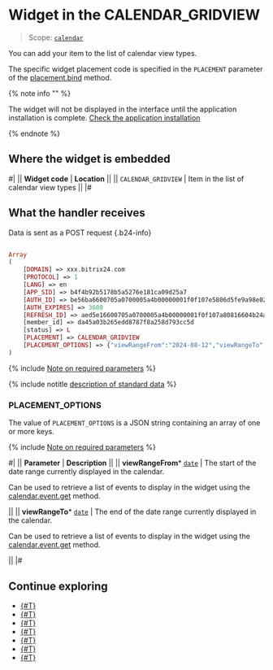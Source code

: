 # Widget in the CALENDAR_GRIDVIEW

> Scope: [`calendar`](../scopes/permissions.md)

You can add your item to the list of calendar view types.

The specific widget placement code is specified in the `PLACEMENT` parameter of the [placement.bind](./placement-bind.md) method.

{% note info "" %}

The widget will not be displayed in the interface until the application installation is complete. [Check the application installation](../../settings/app-installation/installation-finish.md)

{% endnote %}

## Where the widget is embedded

#|
|| **Widget code** | **Location** ||
|| `CALENDAR_GRIDVIEW` | Item in the list of calendar view types ||
|#

## What the handler receives

Data is sent as a POST request {.b24-info}

```php

Array
(
    [DOMAIN] => xxx.bitrix24.com
    [PROTOCOL] => 1
    [LANG] => en
    [APP_SID] => b4f4b92b5178b5a5276e181ca09d25a7
    [AUTH_ID] => be56ba6600705a0700005a4b00000001f0f107e5806d5fe9a98e02021a72e57645f86a
    [AUTH_EXPIRES] => 3600
    [REFRESH_ID] => aed5e16600705a0700005a4b00000001f0f107a80816604b24a8719792ac2a21d629b5
    [member_id] => da45a03b265edd8787f8a258d793cc5d
    [status] => L
    [PLACEMENT] => CALENDAR_GRIDVIEW
    [PLACEMENT_OPTIONS] => {"viewRangeFrom":"2024-08-12","viewRangeTo":"2024-08-18"}
)

```

{% include [Note on required parameters](../../_includes/required.md) %}

{% include notitle [description of standard data](./_includes/widget_data.md) %}

### PLACEMENT_OPTIONS

The value of `PLACEMENT_OPTIONS` is a JSON string containing an array of one or more keys.

{% include [Note on required parameters](../../_includes/required.md) %}

#|
|| **Parameter** | **Description** ||
|| **viewRangeFrom*** 
[`date`](../data-types.md) | The start of the date range currently displayed in the calendar.

Can be used to retrieve a list of events to display in the widget using the [calendar.event.get](../calendar/calendar-event/calendar-event-get.md) method.

||
|| **viewRangeTo*** 
[`date`](../data-types.md) | The end of the date range currently displayed in the calendar.

Can be used to retrieve a list of events to display in the widget using the [calendar.event.get](../calendar/calendar-event//calendar-event-get.md) method.

||
|#

## Continue exploring

- [{#T}](../calendar/calendar-grid-veiw.md)
- [{#T}](./placement-bind.md)
- [{#T}](./ui-interaction/index.md)
- [{#T}](./ui-interaction/crm-card.md)
- [{#T}](../../settings/interactivity/index.md)
- [{#T}](./open-application.md)
- [{#T}](./open-path.md)